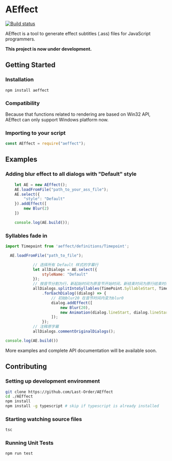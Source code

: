 # AEffect
[![Build status](https://ci.appveyor.com/api/projects/status/pm59thc0bjg7vc9m?svg=true)](https://ci.appveyor.com/project/Last-Order/aeffect-9f7jt)

AEffect is a tool to generate effect subtitles (.ass) files for JavaScript programmers.

**This project is now under development.**

## Getting Started

### Installation
```
npm install aeffect
```

### Compatibility

Because that functions related to rendering are based on Win32 API, AEffect can only support Windows platform now.


### Importing to your script

```JavaScript
const AEffect = require("aeffect");
```

## Examples

### Adding blur effect to all dialogs with "Default" style

```JavaScript
    let AE = new AEffect();
    AE.loadFromFile("path_to_your_ass_file");
    AE.select({
        "style": "Default"
    }).addEffect([
        new Blur(2)
    ])

    console.log(AE.build());

```

### Syllables fade in

```javascript
import Timepoint from 'aeffect/definitions/Timepoint';

  AE.loadFromFile("path_to_file");

            // 选择所有 Default 样式的字幕行
            let allDialogs = AE.select({
                styleName: "Default"
            });
            // 按音节分割为行，新起始时间为原音节开始时间，新结束时间为原行结束时间
            allDialogs.splitIntoSyllables(TimePoint.SyllableStart, TimePoint.LineEnd)
                .forEachDialog((dialog) => {
                    // 初始blur20 在音节时间内变为blur0
                    dialog.addEffect([
                        new Blur(20),
                        new Animation(dialog.lineStart, dialog.lineStart + dialog.syllableDuration, new Blur(0))
                    ]);
                });
            // 注释原字幕
            allDialogs.commentOriginalDialogs();

console.log(AE.build())
```

More examples and complete API documentation will be available soon.

## Contributing

### Setting up development environment
```bash
git clone https://github.com/Last-Order/AEffect
cd ./AEffect
npm install
npm install -g typescript # skip if typescript is already installed
```

### Starting watching source files
```bash
tsc
```

### Running Unit Tests
```bash
npm run test
```
